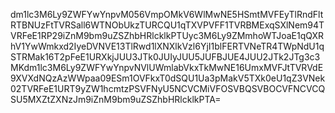 dm1lc3M6Ly9ZWFYwYnpvM056VmpOMkV6WlMwNE5HSmtMVFEyTlRndFltRTBNUzFtTVRSall6WTNObUkzTURCQU1qTXVPVFF1TVRBMExqSXlNem94TVRFeE1RP29iZnM9bm9uZSZhbHRlcklkPTUyc3M6Ly9ZMmhoWTJoaE1qQXRhV1YwWmkxd2IyeDVNVE13TlRwd1lXNXlkVzl6YjI1blFERTVNeTR4TWpNdU1qSTRMak16T2pFeE1URXkjJUU3JTk0JUIyJUU5JUFBJUE4JUU2JTk2JTg3c3MKdm1lc3M6Ly9ZWFYwYnpvNVlUWmlabVkxTkMwNE16UmxMVFJtTVRVdE9XVXdNQzAzWWpaa09ESm1OVFkxT0dSQU1Ua3pMakV5TXk0eU1qZ3VNek02TVRFeE1URT9yZW1hcmtzPSVFNyU5NCVCMiVFOSVBQSVBOCVFNCVCQSU5MXZtZXNzJm9iZnM9bm9uZSZhbHRlcklkPTA=
